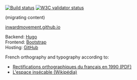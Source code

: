 [![Build status](https://travis-ci.org/inwardmovement/inwardmovement.github.io.svg?branch=source)](https://travis-ci.org/inwardmovement/inwardmovement.github.io)
[![W3C validator status](https://img.shields.io/badge/W3C-check-blue.svg)](https://validator.w3.org/check?uri=https://inwardmovement.github.io/)  

(migrating content)  

[inwardmovement.github.io](https://inwardmovement.github.io/)

Backend: [Hugo](https://gohugo.io/)  
Frontend: [Bootstrap](http://getbootstrap.com/)  
Hosting: [GitHub](https://pages.github.com/)  

French orthography and typography according to:  
- [Rectifications orthographiques du français en 1990 (PDF)](http://www.academie-francaise.fr/sites/academie-francaise.fr/files/rectifications_1990.pdf)  
- [L'espace insécable (Wikipédia)](https://fr.wikipedia.org/wiki/Espace_ins%C3%A9cable#En_France)  
